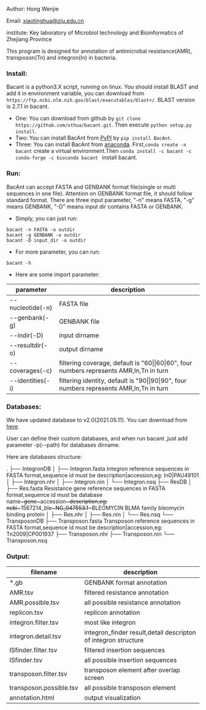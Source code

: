 Author:     Hong Wenjie

Email:      xiaotinghua@zju.edu.cn

institute:  Key laboratory of Microbiol technology and Bioinformatics of Zhejiang Province

This program is designed for annotation of antimicrobal resistance(AMR), transposon(Tn) and integron(In) in bacteria.

### Install:
Bacant is a python3.X script, running on linux. 
You should install BLAST and add it in environment variable, you can download from `https://ftp.ncbi.nlm.nih.gov/blast/executables/blast+/`. BLAST version is 2.7.1 in bacant.

* One:
  You can download from github by `git clone https://github.com/xthua/bacant.git`. Then execute `python setup.py install`.
* Two:
  You can install BacAnt from [PyPI](https://pypi.org/project/BacAnt) by `pip install BacAnt`.
* Three:
  You can install BacAnt from [anaconda](https://anaconda.org/bacant/bacant).
  First,`conda create -n bacant` create a virtual environment.Then `conda install -c bacant -c conda-forge -c bioconda bacant ` install bacant.

### Run:
BacAnt can accept FASTA and GENBANK format file(single or multi sequences in one file). Attention on GENBANK format file, it should follow standard format.
There are three input parameter, "-n" means FASTA, "-g" means GENBANK, "-D" means input dir contains FASTA or GENBANK.
* Simply, you can just run:
```
bacant -n FASTA -o outdir
bacant -g GENBANK -o outdir
bacant -D input_dir -o outdir
```
* For more parameter, you can run:
```
bacant -h
```
* Here are some import parameter:

parameter  | description
---- | -----
--nucleotide(-n) | FASTA file
--genbank(-g) | GENBANK file
--indir(-D) | input dirname
--resultdir(-o) | output dirname
--coverages(-c) | filtering coverage, default is "60\|\|60\|60", four numbers represents AMR,In,Tn in turn
--identities(-i) | filtering identity, default is "90\|\|90\|90", four numbers represents AMR,In,Tn in turn

### Databases:
We have updated database to v2.0(2021.05.11). You can download from [here](http://bacant.net/static/database/v2.0/bacant-db-v2.0.tar.gz).

User can define their custom databases, and when run bacant ,just add parameter -p(--path) for databases dirname.

Here are databases structure:

.
├── IntegronDB
│   ├── Integron.fasta    Integron reference sequences in FASTA format,sequence id must be description|accession,eg: In0|PAU49101
│   ├── Integron.nhr
│   ├── Integron.nin
│   └── Integron.nsq
├── ResDB
│   ├── Res.fasta         Resistance gene reference sequences in FASTA format,sequence id must be database name~~~gene~~~accession~~~description,eg: ncbi~~~1567214_ble~~~NG_047553.1~~~BLEOMYCIN BLMA family bleomycin binding protein
│   ├── Res.nhr
│   ├── Res.nin
│   └── Res.nsq
└── TransposonDB
    ├── Transposon.fasta  Transposon reference sequences in FASTA format,sequence id must be description|accession,eg: Tn2009|CP001937
    ├── Transposon.nhr
    ├── Transposon.nin
    └── Transposon.nsq
      
### Output:

filename  | description
---- | -----
*.gb | GENBANK format annotation
AMR.tsv | filtered resistance annotation
AMR.possible.tsv | all possible resistance annotation
replicon.tsv | replicon annotation
integron.filter.tsv | most like integron
integron.detail.tsv | integron_finder result,detail descripton of integron structure
ISfinder.filter.tsv | filtered insertion sequences
ISfinder.tsv | all possible insertion sequences
transposon.filter.tsv | transposon element after overlap screen
transposon.possible.tsv | all possible transposon element
annotation.html | output visualization

